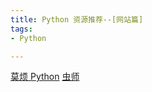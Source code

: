 ```yaml
---
title: Python 资源推荐--[网站篇]
tags: 
- Python

---
```

[莫烦 Python](https://morvanzhou.github.io/)
[虫师](http://www.cnblogs.com/fnng/)